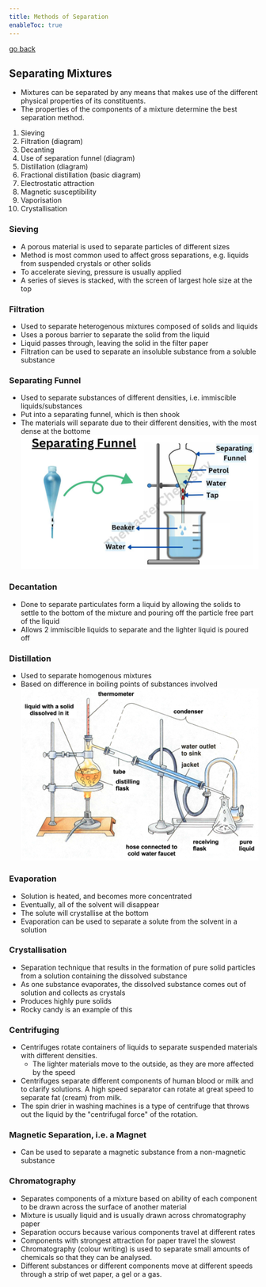 ```yaml
---
title: Methods of Separation
enableToc: true
---
```


[go back](11Subjects/11Chemistry.md)

## Separating Mixtures
- Mixtures can be separated by any means that makes use of the different physical properties of its constituents.  
- The properties of the components of a mixture determine the best separation method.

1. Sieving
2. Filtration (diagram)
3. Decanting
4. Use of separation funnel (diagram)
5. Distillation (diagram)
6. Fractional distillation (basic diagram)
7. Electrostatic attraction
8. Magnetic susceptibility
9. Vaporisation
10. Crystallisation 

### Sieving
- A porous material is used to separate particles of different sizes
- Method is most common used to affect gross separations, e.g. liquids from suspended crystals or other solids
- To accelerate sieving, pressure is usually applied
- A series of sieves is stacked, with the screen of largest hole size at the top

### Filtration
- Used to separate heterogenous mixtures composed of solids and liquids
- Uses a porous barrier to separate the solid from the liquid
- Liquid passes through, leaving the solid in the filter paper
- Filtration can be used to separate an insoluble substance from a soluble substance

### Separating Funnel
- Used to separate substances of different densities, i.e. immiscible liquids/substances
- Put into a separating funnel, which is then shook
- The materials will separate due to their different densities, with the most dense at the bottome
 ![](11SubjectImages/SeparatingFunnel.png)

### Decantation
- Done to separate particulates form a liquid by allowing the solids to settle to the bottom of the mixture and pouring off the particle free part of the liquid
- Allows 2 immiscible liquids to separate and the lighter liquid is poured off

### Distillation
- Used to separate homogenous mixtures
- Based on difference in boiling points of substances involved
![](11SubjectImages/Distillation.png)

### Evaporation
- Solution is heated, and becomes more concentrated
- Eventually, all of the solvent will disappear
- The solute will crystallise at the bottom
- Evaporation can be used to separate a solute from the solvent in a solution

### Crystallisation
- Separation technique that results in the formation of pure solid particles from a solution containing the dissolved substance
- As one substance evaporates, the dissolved substance comes out of solution and collects as crystals
- Produces highly pure solids
- Rocky candy is an example of this

### Centrifuging
- Centrifuges rotate containers of liquids to separate suspended materials with different densities.
	- The lighter materials move to the outside, as they are more affected by the speed
- Centrifuges separate different components of human blood or milk and to clarify solutions. A high speed separator can rotate at great speed to separate fat (cream) from milk.
- The spin drier in washing machines is a type of centrifuge that throws out the liquid by the "centrifugal force" of the rotation.

### Magnetic Separation, i.e. a Magnet
- Can be used to separate a magnetic substance from a non-magnetic substance

### Chromatography
- Separates components of a mixture based on ability of each component to be drawn across the surface of another material
- Mixture is usually liquid and is usually drawn across chromatography paper
- Separation occurs because various components travel at different rates
- Components with strongest attraction for paper travel the slowest
- Chromatography (colour writing) is used to separate small amounts of chemicals so that they can be analysed.
- Different substances or different components move at different speeds through a strip of wet paper, a gel or a gas.